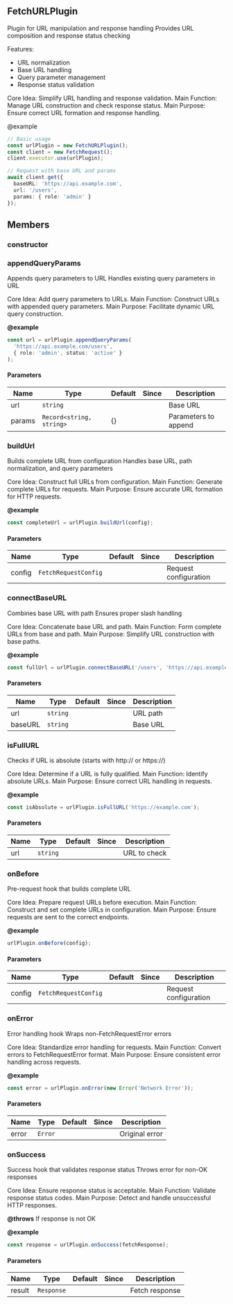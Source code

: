 ## FetchURLPlugin

Plugin for URL manipulation and response handling
Provides URL composition and response status checking

Features:
- URL normalization
- Base URL handling
- Query parameter management
- Response status validation

Core Idea: Simplify URL handling and response validation.
Main Function: Manage URL construction and check response status.
Main Purpose: Ensure correct URL formation and response handling.

@example
```typescript
// Basic usage
const urlPlugin = new FetchURLPlugin();
const client = new FetchRequest();
client.executor.use(urlPlugin);

// Request with base URL and params
await client.get({
  baseURL: 'https://api.example.com',
  url: '/users',
  params: { role: 'admin' }
});
```

## Members

### constructor




### appendQueryParams
Appends query parameters to URL
Handles existing query parameters in URL

Core Idea: Add query parameters to URLs.
Main Function: Construct URLs with appended query parameters.
Main Purpose: Facilitate dynamic URL query construction.

**@example**
```typescript
const url = urlPlugin.appendQueryParams(
  'https://api.example.com/users',
  { role: 'admin', status: 'active' }
);
```


#### Parameters
| Name | Type | Default | Since | Description |
|------|------|---------|-------|------------|
|  url  | `string` |  |  | Base URL  |
|  params  | `Record<string, string>` | {} |  | Parameters to append  |


### buildUrl
Builds complete URL from configuration
Handles base URL, path normalization, and query parameters

Core Idea: Construct full URLs from configuration.
Main Function: Generate complete URLs for requests.
Main Purpose: Ensure accurate URL formation for HTTP requests.

**@example**
```typescript
const completeUrl = urlPlugin.buildUrl(config);
```


#### Parameters
| Name | Type | Default | Since | Description |
|------|------|---------|-------|------------|
|  config  | `FetchRequestConfig` |  |  | Request configuration  |


### connectBaseURL
Combines base URL with path
Ensures proper slash handling

Core Idea: Concatenate base URL and path.
Main Function: Form complete URLs from base and path.
Main Purpose: Simplify URL construction with base paths.

**@example**
```typescript
const fullUrl = urlPlugin.connectBaseURL('/users', 'https://api.example.com');
```


#### Parameters
| Name | Type | Default | Since | Description |
|------|------|---------|-------|------------|
|  url  | `string` |  |  | URL path  |
|  baseURL  | `string` |  |  | Base URL  |


### isFullURL
Checks if URL is absolute (starts with http:// or https://)

Core Idea: Determine if a URL is fully qualified.
Main Function: Identify absolute URLs.
Main Purpose: Ensure correct URL handling in requests.

**@example**
```typescript
const isAbsolute = urlPlugin.isFullURL('https://example.com');
```


#### Parameters
| Name | Type | Default | Since | Description |
|------|------|---------|-------|------------|
|  url  | `string` |  |  | URL to check  |


### onBefore
Pre-request hook that builds complete URL

Core Idea: Prepare request URLs before execution.
Main Function: Construct and set complete URLs in configuration.
Main Purpose: Ensure requests are sent to the correct endpoints.

**@example**
```typescript
urlPlugin.onBefore(config);
```


#### Parameters
| Name | Type | Default | Since | Description |
|------|------|---------|-------|------------|
|  config  | `FetchRequestConfig` |  |  | Request configuration  |


### onError
Error handling hook
Wraps non-FetchRequestError errors

Core Idea: Standardize error handling for requests.
Main Function: Convert errors to FetchRequestError format.
Main Purpose: Ensure consistent error handling across requests.

**@example**
```typescript
const error = urlPlugin.onError(new Error('Network Error'));
```


#### Parameters
| Name | Type | Default | Since | Description |
|------|------|---------|-------|------------|
|  error  | `Error` |  |  | Original error  |


### onSuccess
Success hook that validates response status
Throws error for non-OK responses

Core Idea: Ensure response status is acceptable.
Main Function: Validate response status codes.
Main Purpose: Detect and handle unsuccessful HTTP responses.

**@throws**
If response is not OK

**@example**
```typescript
const response = urlPlugin.onSuccess(fetchResponse);
```


#### Parameters
| Name | Type | Default | Since | Description |
|------|------|---------|-------|------------|
|  result  | `Response` |  |  | Fetch response  |



